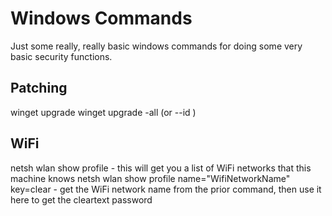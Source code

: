 # Windows Commands

Just some really, really basic windows commands for doing some very basic security functions.

## Patching

winget upgrade
winget upgrade -all (or --id <idname>)

## WiFi

netsh wlan show profile - this will get you a list of WiFi networks that this machine knows
netsh wlan show profile name="WifiNetworkName" key=clear - get the WiFi network name from the prior command, then use it here to get the cleartext password
